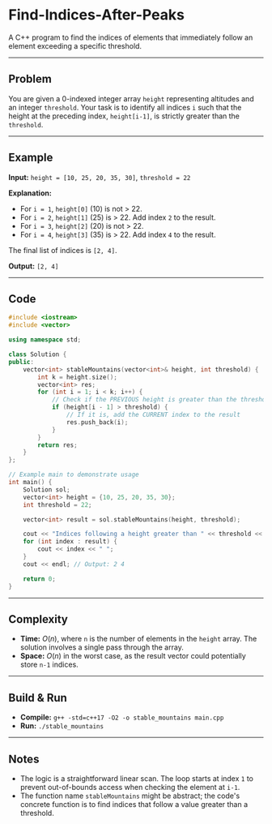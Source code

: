 # Find-Indices-After-Peaks

A C++ program to find the indices of elements that immediately follow an element exceeding a specific threshold.

-----

## Problem

You are given a 0-indexed integer array `height` representing altitudes and an integer `threshold`. Your task is to identify all indices `i` such that the height at the preceding index, `height[i-1]`, is strictly greater than the `threshold`.

-----

## Example

**Input:** `height = [10, 25, 20, 35, 30]`, `threshold = 22`

**Explanation:**

  - For `i = 1`, `height[0]` (10) is not \> 22.
  - For `i = 2`, `height[1]` (25) is \> 22. Add index `2` to the result.
  - For `i = 3`, `height[2]` (20) is not \> 22.
  - For `i = 4`, `height[3]` (35) is \> 22. Add index `4` to the result.

The final list of indices is `[2, 4]`.

**Output:** `[2, 4]`

-----

## Code

```cpp
#include <iostream>
#include <vector>

using namespace std;

class Solution {
public:
    vector<int> stableMountains(vector<int>& height, int threshold) {
        int k = height.size();
        vector<int> res;
        for (int i = 1; i < k; i++) {
            // Check if the PREVIOUS height is greater than the threshold
            if (height[i - 1] > threshold) {
                // If it is, add the CURRENT index to the result
                res.push_back(i);
            }
        }
        return res;
    }
};

// Example main to demonstrate usage
int main() {
    Solution sol;
    vector<int> height = {10, 25, 20, 35, 30};
    int threshold = 22;

    vector<int> result = sol.stableMountains(height, threshold);

    cout << "Indices following a height greater than " << threshold << ": ";
    for (int index : result) {
        cout << index << " ";
    }
    cout << endl; // Output: 2 4

    return 0;
}
```

-----

## Complexity

  - **Time:** $O(n)$, where `n` is the number of elements in the `height` array. The solution involves a single pass through the array.
  - **Space:** $O(n)$ in the worst case, as the result vector could potentially store `n-1` indices.

-----

## Build & Run

  - **Compile:** `g++ -std=c++17 -O2 -o stable_mountains main.cpp`
  - **Run:** `./stable_mountains`

-----

## Notes

  - The logic is a straightforward linear scan. The loop starts at index `1` to prevent out-of-bounds access when checking the element at `i-1`.
  - The function name `stableMountains` might be abstract; the code's concrete function is to find indices that follow a value greater than a threshold.
